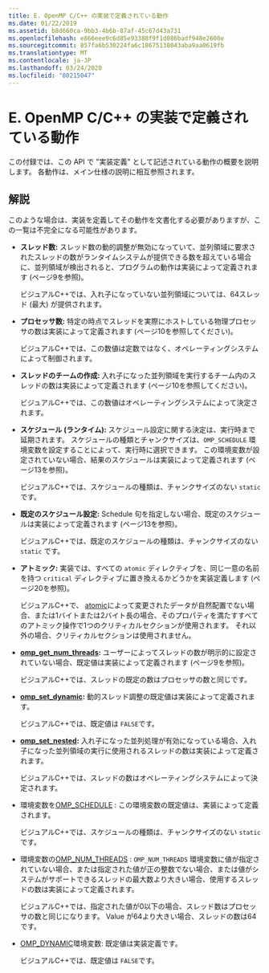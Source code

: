 ```yaml
---
title: E. OpenMP C/C++ の実装で定義されている動作
ms.date: 01/22/2019
ms.assetid: b8d660ca-9bb3-4b6b-87af-45c67d43a731
ms.openlocfilehash: e866eee9c6d85e93388f9f1d086badf948e2600e
ms.sourcegitcommit: 857fa6b530224fa6c18675138043aba9aa0619fb
ms.translationtype: MT
ms.contentlocale: ja-JP
ms.lasthandoff: 03/24/2020
ms.locfileid: "80215047"
---
```

# <a name="e-implementation-defined-behaviors-in-openmp-cc"></a>E. OpenMP C/C++ の実装で定義されている動作

この付録では、この API で "実装定義" として記述されている動作の概要を説明します。  各動作は、メイン仕様の説明に相互参照されます。

## <a name="remarks"></a>解説

このような場合は、実装を定義してその動作を文書化する必要がありますが、この一覧は不完全になる可能性があります。

- **スレッド数:** スレッド数の動的調整が無効になっていて、並列領域に要求されたスレッドの数がランタイムシステムが提供できる数を超えている場合に、並列領域が検出されると、プログラムの動作は実装によって定義されます (ページ9を参照)。

   ビジュアルC++では、入れ子になっていない並列領域については、64スレッド (最大) が提供されます。

- **プロセッサ数:** 特定の時点でスレッドを実際にホストしている物理プロセッサの数は実装によって定義されます (ページ10を参照してください)。

   ビジュアルC++では、この数値は定数ではなく、オペレーティングシステムによって制御されます。

- **スレッドのチームの作成:** 入れ子になった並列領域を実行するチーム内のスレッドの数は実装によって定義されます (ページ10を参照してください)。

   ビジュアルC++では、この数値はオペレーティングシステムによって決定されます。

- **スケジュール (ランタイム):** スケジュール設定に関する決定は、実行時まで延期されます。 スケジュールの種類とチャンクサイズは、`OMP_SCHEDULE` 環境変数を設定することによって、実行時に選択できます。 この環境変数が設定されていない場合、結果のスケジュールは実装によって定義されます (ページ13を参照)。

   ビジュアルC++では、スケジュールの種類は、チャンクサイズのない `static` です。

- **既定のスケジュール設定:** Schedule 句を指定しない場合、既定のスケジュールは実装によって定義されます (ページ13を参照)。

   ビジュアルC++では、既定のスケジュールの種類は、チャンクサイズのない `static` です。

- **アトミック:** 実装では、すべての `atomic` ディレクティブを、同じ一意の名前を持つ `critical` ディレクティブに置き換えるかどうかを実装定義します (ページ20を参照)。

   ビジュアルC++で、 [atomic](reference/openmp-directives.md#atomic)によって変更されたデータが自然配置でない場合、または1バイトまたは2バイト長の場合、そのプロパティを満たすすべてのアトミック操作で1つのクリティカルセクションが使用されます。 それ以外の場合、クリティカルセクションは使用されません。

- **[omp_get_num_threads](3-run-time-library-functions.md#312-omp_get_num_threads-function):** ユーザーによってスレッドの数が明示的に設定されていない場合、既定値は実装によって定義されます (ページ9を参照)。

   ビジュアルC++では、スレッドの既定の数はプロセッサの数と同じです。

- **[omp_set_dynamic](3-run-time-library-functions.md#317-omp_set_dynamic-function):** 動的スレッド調整の既定値は実装によって定義されます。

   ビジュアルC++では、既定値は `FALSE`です。

- **[omp_set_nested](3-run-time-library-functions.md#319-omp_set_nested-function):** 入れ子になった並列処理が有効になっている場合、入れ子になった並列領域の実行に使用されるスレッドの数は実装によって定義されます。

   ビジュアルC++では、スレッドの数はオペレーティングシステムによって決定されます。

- 環境変数を[OMP_SCHEDULE](4-environment-variables.md#41-omp_schedule) : この環境変数の既定値は、実装によって定義されます。

   ビジュアルC++では、スケジュールの種類は、チャンクサイズのない `static` です。

- 環境変数の[OMP_NUM_THREADS](4-environment-variables.md#42-omp_num_threads) : `OMP_NUM_THREADS` 環境変数に値が指定されていない場合、または指定された値が正の整数でない場合、または値がシステムがサポートできるスレッドの最大数より大きい場合、使用するスレッドの数は実装によって定義されます。

   ビジュアルC++では、指定された値が0以下の場合、スレッド数はプロセッサの数と同じになります。  Value が64より大きい場合、スレッドの数は64です。

- [OMP_DYNAMIC](4-environment-variables.md#43-omp_dynamic)環境変数: 既定値は実装定義です。

   ビジュアルC++では、既定値は `FALSE`です。
